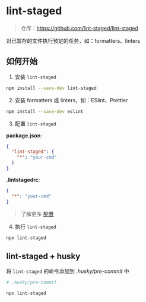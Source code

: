 # lint-staged

> 仓库：https://github.com/lint-staged/lint-staged

对已暂存的文件执行预定的任务，如：formatters、linters

## 如何开始

1. 安装 `lint-staged`

```bash
npm install --save-dev lint-staged
```

2. 安装 formatters 或 linters，如：ESlint、Prettier

```bash
npm install --save-dev eslint
```

3. 配置 `lint-staged`

**package.json**:

```json
{
  "lint-staged": {
    "*": "your-cmd"
  }
}
```

**.lintstagedrc**:

```json
{
  "*": "your-cmd"
}
```

> 了解更多 [配置](https://github.com/lint-staged/lint-staged#configuration)

4. 执行 `lint-staged`

```bash
npx lint-staged
```

## lint-staged + husky

将 `lint-staged` 的命令添加到 _.husky/pre-commit_ 中

```bash
# .husky/pre-commit

npx lint-staged
```
